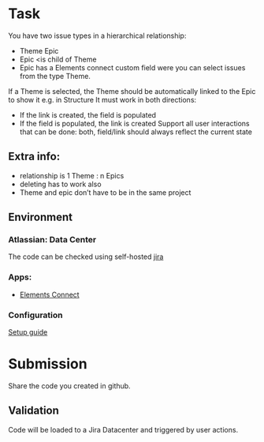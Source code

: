 # Task
You have two issue types in a hierarchical relationship:
- Theme <is parent of> Epic
- Epic <is child of Theme
- Epic has a Elements connect custom field were you can select issues from the type Theme.

If a Theme is selected, the Theme should be automatically linked to the Epic to show it e.g. in Structure
It must work in both directions:
- If the link is created, the field is populated
- If the field is populated, the link is created
Support all user interactions that can be done: both, field/link should always reflect the current state

## Extra info:
- relationship is 1 Theme : n Epics
- deleting has to work also
- Theme and epic don’t have to be in the same project

## Environment
### Atlassian: Data Center
The code can be checked using self-hosted [jira](https://confluence.atlassian.com/adminjiraserver/installing-jira-applications-on-windows-938846835.html)

### Apps: 
- [Elements Connect](https://marketplace.atlassian.com/apps/23337/elements-connect-external-data-fields-for-jira?tab=overview&hosting=datacenter)

### Configuration
[Setup guide](./setup.md)

# Submission
Share the code you created in github. 

## Validation
Code will be loaded to a Jira Datacenter and triggered by user actions.
 

